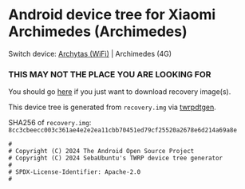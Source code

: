 # Android device tree for Xiaomi Archimedes (Archimedes)

Switch device: [Archytas (WiFi)](https://github.com/CrackMiDrAi/twrp_device_tree/tree/Archytas) | Archimedes (4G)

### THIS MAY NOT THE PLACE YOU ARE LOOKING FOR
You should go [here](https://github.com/CrackMiDrAi/recovery_build) if you just want to download recovery image(s).

This device tree is generated from `recovery.img` via [twrpdtgen](https://github.com/twrpdtgen/twrpdtgen).

SHA256 of `recovery.img`: `8cc3cbeecc003c361ae4e2e2ea11cbb70451ed79cf25520a2678e6d214a69a8e`

```
#
# Copyright (C) 2024 The Android Open Source Project
# Copyright (C) 2024 SebaUbuntu's TWRP device tree generator
#
# SPDX-License-Identifier: Apache-2.0
#
```
